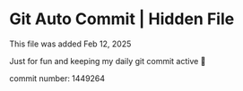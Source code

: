 # Git Auto Commit | Hidden File

This file was added Feb 12, 2025

Just for fun and keeping my daily git commit active 🤪

commit number: 1449264
